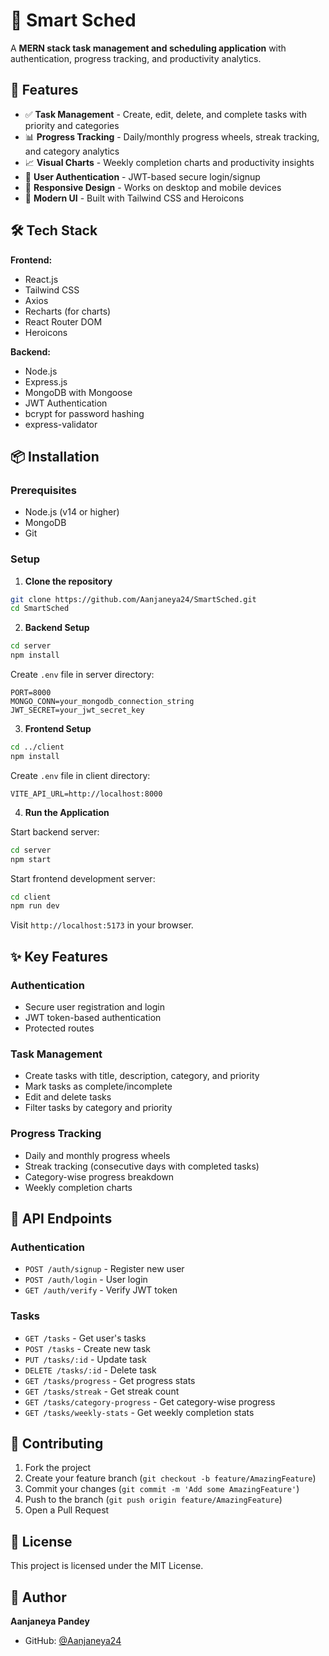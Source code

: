 # 🎯 Smart Sched

A **MERN stack task management and scheduling application** with authentication, progress tracking, and productivity analytics.

## 🚀 Features

- ✅ **Task Management** - Create, edit, delete, and complete tasks with priority and categories
- 📊 **Progress Tracking** - Daily/monthly progress wheels, streak tracking, and category analytics  
- 📈 **Visual Charts** - Weekly completion charts and productivity insights
- 🔐 **User Authentication** - JWT-based secure login/signup
- 📱 **Responsive Design** - Works on desktop and mobile devices
- 🎨 **Modern UI** - Built with Tailwind CSS and Heroicons

## 🛠️ Tech Stack

**Frontend:**
- React.js
- Tailwind CSS
- Axios
- Recharts (for charts)
- React Router DOM
- Heroicons

**Backend:**
- Node.js
- Express.js
- MongoDB with Mongoose
- JWT Authentication
- bcrypt for password hashing
- express-validator

## 📦 Installation

### Prerequisites
- Node.js (v14 or higher)
- MongoDB
- Git

### Setup

1. **Clone the repository**
```bash
git clone https://github.com/Aanjaneya24/SmartSched.git
cd SmartSched
```

2. **Backend Setup**
```bash
cd server
npm install
```

Create `.env` file in server directory:
```
PORT=8000
MONGO_CONN=your_mongodb_connection_string
JWT_SECRET=your_jwt_secret_key
```

3. **Frontend Setup**
```bash
cd ../client
npm install
```

Create `.env` file in client directory:
```
VITE_API_URL=http://localhost:8000
```

4. **Run the Application**

Start backend server:
```bash
cd server
npm start
```

Start frontend development server:
```bash
cd client
npm run dev
```

Visit `http://localhost:5173` in your browser.

## ✨ Key Features

### Authentication
- Secure user registration and login
- JWT token-based authentication
- Protected routes

### Task Management
- Create tasks with title, description, category, and priority
- Mark tasks as complete/incomplete
- Edit and delete tasks
- Filter tasks by category and priority

### Progress Tracking
- Daily and monthly progress wheels
- Streak tracking (consecutive days with completed tasks)
- Category-wise progress breakdown
- Weekly completion charts

## 📱 API Endpoints

### Authentication
- `POST /auth/signup` - Register new user
- `POST /auth/login` - User login
- `GET /auth/verify` - Verify JWT token

### Tasks
- `GET /tasks` - Get user's tasks
- `POST /tasks` - Create new task
- `PUT /tasks/:id` - Update task
- `DELETE /tasks/:id` - Delete task
- `GET /tasks/progress` - Get progress stats
- `GET /tasks/streak` - Get streak count
- `GET /tasks/category-progress` - Get category-wise progress
- `GET /tasks/weekly-stats` - Get weekly completion stats

## 🤝 Contributing

1. Fork the project
2. Create your feature branch (`git checkout -b feature/AmazingFeature`)
3. Commit your changes (`git commit -m 'Add some AmazingFeature'`)
4. Push to the branch (`git push origin feature/AmazingFeature`)
5. Open a Pull Request

## 📝 License

This project is licensed under the MIT License.

## 👤 Author

**Aanjaneya Pandey**
- GitHub: [@Aanjaneya24](https://github.com/Aanjaneya24)
